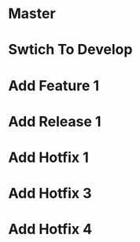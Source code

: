 # Master

# Swtich To Develop

# Add Feature 1

# Add Release 1

# Add Hotfix 1

# Add Hotfix 3

# Add Hotfix 4